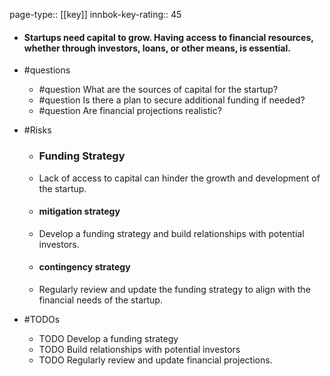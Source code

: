 page-type:: [[key]]
innbok-key-rating:: 45
- #### Startups need capital to grow. Having access to financial resources, whether through investors, loans, or other means, is essential.
- #questions
  - #question What are the sources of capital for the startup?
  - #question Is there a plan to secure additional funding if needed?
  - #question Are financial projections realistic?
- #Risks

  - ### Funding Strategy
  - Lack of access to capital can hinder the growth and development of the startup.
  - #### mitigation strategy
  - Develop a funding strategy and build relationships with potential investors.
  - #### contingency strategy
  - Regularly review and update the funding strategy to align with the financial needs of the startup.
- #TODOs
  - TODO Develop a funding strategy
  - TODO  Build relationships with potential investors
  - TODO  Regularly review and update financial projections.



